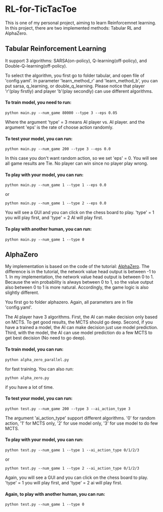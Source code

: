 # RL-for-TicTacToe
This is one of my personal project, aiming to learn Reinforcemnet learning. In this project, there are two implemented methods: Tabular RL and AlphaZero.

## Tabular Reinforcement Learning
It support 3 algorithms: SARSA(on-policy), Q-learning(off-policy), and Double-Q-learning(off-policy).

To select the algorithm, you first go to folder tabular, and open file of 'config.yaml'. In parameter 'learn_method_r' and 'learn_method_b', you can put sarsa, q_learning, or double_q_learning. Please notice that player 'r'(play firstly) and player 'b'(play secondly) can use different algorithms.

#### To train model, you need to run:
```
python main.py --num_game 80000 --type 3 --eps 0.05
```
Where the argument 'type' = 3 means AI player vs. AI player. and the argument 'eps' is the rate of choose action randomly.

#### To test your model, you can run:
```
python main.py --num_game 200 --type 3 --eps 0.0
```
In this case you don't want random action, so we set 'eps' = 0. You will see all game results are Tie. No player can win since no player play wrong.

#### To play with your model, you can run:
```
python main.py --num_game 1 --type 1 --eps 0.0
```
or
```
python main.py --num_game 1 --type 2 --eps 0.0
```

You will see a GUI and you can click on the chess board to play. 'type' = 1 you will play first, and 'type' = 2 AI will play first.

#### To play with another human, you can run:
```
python main.py --num_game 1 --type 0
```

## AlphaZero
My implementation is based on the code of the tutorial: [AlphaZero](https://github.com/foersterrobert/AlphaZero). The difference is in the tutorial, the network value head output is between -1 to 1. In my implementation, the network value head output is between 0 to 1. Because the win probability is always between 0 to 1, so the value output also between 0 to 1 is more natural. Accordingly, the game logic is also slightly different.

You first go to folder alphazero. Again, all parameters are in file 'config.yaml'.

The AI player have 3 algorithms. First, the AI can make decision only based on MCTS. To get good results, the MCTS should go deep. Second, if you have a trained a model, the AI can make decision just use model prediction. Third, with the model, the AI can use model prediction do a few MCTS to get best decision (No need to go deep). 

#### To train model, you can run:
```
python alpha_zero_parallel.py
```
for fast training. You can also run:
```
python alpha_zero.py
```
if you have a lot of time.

#### To test your model, you can run:
```
python test.py --num_game 200 --type 3 --ai_action_type 3
```
The argument 'ai_action_type' support different algorithms. '0' for random action, '1' for MCTS only, '2' for use model only, '3' for use model to do few MCTS. 

#### To play with your model, you can run:
```
python test.py --num_game 1 --type 1 --ai_action_type 0/1/2/3
```
or
```
python test.py --num_game 1 --type 2 --ai_action_type 0/1/2/3
```

Again, you will see a GUI and you can click on the chess board to play. 'type' = 1 you will play first, and 'type' = 2 ai will play first.

#### Again, to play with another human, you can run:
```
python test.py --num_game 1 --type 0
```